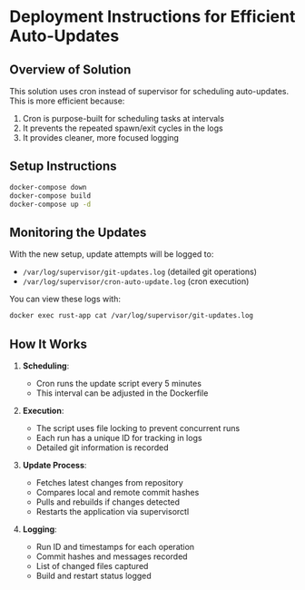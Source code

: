 # Deployment Instructions for Efficient Auto-Updates

## Overview of Solution

This solution uses cron instead of supervisor for scheduling auto-updates. This is more efficient because:

1. Cron is purpose-built for scheduling tasks at intervals
2. It prevents the repeated spawn/exit cycles in the logs
3. It provides cleaner, more focused logging


## Setup Instructions
   ```bash
   docker-compose down 
   docker-compose build
   docker-compose up -d
   ```

## Monitoring the Updates

With the new setup, update attempts will be logged to:
- `/var/log/supervisor/git-updates.log` (detailed git operations)
- `/var/log/supervisor/cron-auto-update.log` (cron execution)

You can view these logs with:
```bash
docker exec rust-app cat /var/log/supervisor/git-updates.log
```

## How It Works

1. **Scheduling**: 
   - Cron runs the update script every 5 minutes
   - This interval can be adjusted in the Dockerfile

2. **Execution**:
   - The script uses file locking to prevent concurrent runs
   - Each run has a unique ID for tracking in logs
   - Detailed git information is recorded

3. **Update Process**:
   - Fetches latest changes from repository
   - Compares local and remote commit hashes
   - Pulls and rebuilds if changes detected
   - Restarts the application via supervisorctl

4. **Logging**:
   - Run ID and timestamps for each operation
   - Commit hashes and messages recorded
   - List of changed files captured
   - Build and restart status logged
